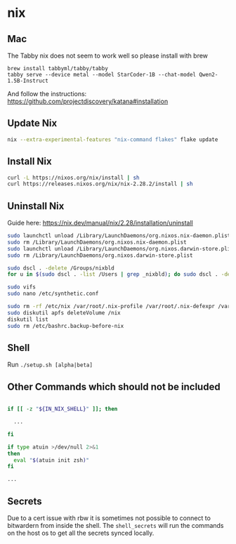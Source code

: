 # nix

## Mac

The Tabby nix does not seem to work well so please install with brew

```
brew install tabbyml/tabby/tabby
tabby serve --device metal --model StarCoder-1B --chat-model Qwen2-1.5B-Instruct
```

And follow the instructions: https://github.com/projectdiscovery/katana#installation

## Update Nix

```bash
nix --extra-experimental-features "nix-command flakes" flake update
```

## Install Nix

```bash
curl -L https://nixos.org/nix/install | sh
curl https://releases.nixos.org/nix/nix-2.28.2/install | sh
```

## Uninstall Nix

Guide here: https://nix.dev/manual/nix/2.28/installation/uninstall

```bash
sudo launchctl unload /Library/LaunchDaemons/org.nixos.nix-daemon.plist
sudo rm /Library/LaunchDaemons/org.nixos.nix-daemon.plist
sudo launchctl unload /Library/LaunchDaemons/org.nixos.darwin-store.plist
sudo rm /Library/LaunchDaemons/org.nixos.darwin-store.plist

sudo dscl . -delete /Groups/nixbld
for u in $(sudo dscl . -list /Users | grep _nixbld); do sudo dscl . -delete /Users/$u; done

sudo vifs
sudo nano /etc/synthetic.conf

sudo rm -rf /etc/nix /var/root/.nix-profile /var/root/.nix-defexpr /var/root/.nix-channels ~/.nix-profile ~/.nix-defexpr ~/.nix-channels
sudo diskutil apfs deleteVolume /nix
diskutil list
sudo rm /etc/bashrc.backup-before-nix
```

## Shell

Run `./setup.sh [alpha|beta]`

## Other Commands which should not be included

```bash

if [[ -z "${IN_NIX_SHELL}" ]]; then

  ...

fi

if type atuin >/dev/null 2>&1
then
  eval "$(atuin init zsh)"
fi

...

```

## Secrets

Due to a cert issue with rbw it is sometimes not possible to connect to bitwardern from inside the shell. The `shell_secrets` will run the commands on the host os to get all the secrets synced locally.

